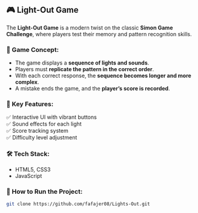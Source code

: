 ## 🎮 Light-Out Game

The **Light-Out Game** is a modern twist on the classic **Simon Game Challenge**, where players test their memory and pattern recognition skills.

### 🌟 Game Concept:
- The game displays a **sequence of lights and sounds**.  
- Players must **replicate the pattern in the correct order**.  
- With each correct response, the **sequence becomes longer and more complex**.  
- A mistake ends the game, and the **player’s score is recorded**.

### 🚀 Key Features:
✅ Interactive UI with vibrant buttons  
✅ Sound effects for each light  
✅ Score tracking system  
✅ Difficulty level adjustment  

### 🛠️ Tech Stack:
- HTML5, CSS3  
- JavaScript  

### 📂 How to Run the Project:
```bash
git clone https://github.com/fafajer08/Lights-Out.git


